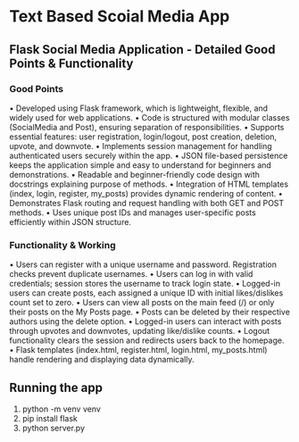 # Text Based Scoial Media App

## Flask Social Media Application - Detailed Good Points & Functionality

### Good Points
• Developed using Flask framework, which is lightweight, flexible, and widely used for web applications.
• Code is structured with modular classes (SocialMedia and Post), ensuring separation of responsibilities.
• Supports essential features: user registration, login/logout, post creation, deletion, upvote, and downvote.
• Implements session management for handling authenticated users securely within the app.
• JSON file-based persistence keeps the application simple and easy to understand for beginners and demonstrations.
• Readable and beginner-friendly code design with docstrings explaining purpose of methods.
• Integration of HTML templates (index, login, register, my_posts) provides dynamic rendering of content.
• Demonstrates Flask routing and request handling with both GET and POST methods.
• Uses unique post IDs and manages user-specific posts efficiently within JSON structure.

### Functionality & Working
• Users can register with a unique username and password. Registration checks prevent duplicate usernames.
• Users can log in with valid credentials; session stores the username to track login state.
• Logged-in users can create posts, each assigned a unique ID with initial likes/dislikes count set to zero.
• Users can view all posts on the main feed (/) or only their posts on the My Posts page.
• Posts can be deleted by their respective authors using the delete option.
• Logged-in users can interact with posts through upvotes and downvotes, updating like/dislike counts.
• Logout functionality clears the session and redirects users back to the homepage.
• Flask templates (index.html, register.html, login.html, my_posts.html) handle rendering and displaying data dynamically.

## Running the app 
1. python -m venv venv
2. pip install flask
4. python server.py
